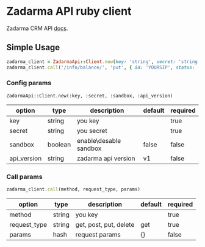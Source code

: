 # Zadarma API ruby client

Zadarma CRM API [docs](https://zadarma.com/ru/support/api/).

## Simple Usage
```ruby
zadarma_client = ZadarmaApi::Client.new(key: 'string', secret: 'string')
zadarma_client.call('/info/balance/', 'put', { id: 'YOURSIP', status: 'on'})
```

### Config params

`ZadarmaApi::Client.new(:key, :secret, :sandbox, :api_version)`

option     | type    | description            | default| required
-----------|---------|------------------------|--------|---------
key        | string  | you key                |        | true 
secret     | string  | you secret             |        | true
sandbox    | boolean | enable\desable sandbox | false  | false
api_version| string  | zadarma api version    | v1     | false

### Call params

```ruby
zadarma_client.call(method, request_type, params)
```

option         | type    | description            | default | required
---------------|---------|------------------------|---------|---------
method         | string  | you key                |         | true
request_type   | string  | get, post, put, delete | get     | true
params         | hash    | request params         | {}      | false

